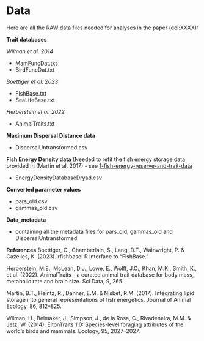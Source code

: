 # Data

Here are all the RAW data files needed for analyses in the paper (doi:XXXX): 




**Trait databases** 

*Wilman et al. 2014*
- MamFuncDat.txt
- BirdFuncDat.txt



*Boettiger et al. 2023*
- FishBase.txt
- SeaLifeBase.txt



*Herberstein et al. 2022* 
- AnimalTraits.txt




**Maximum Dispersal Distance data**
- DispersalUntransformed.csv



**Fish Energy Density data**
(Needed to refit the fish energy storage data provided in (Martin et al. 2017) - see [1-fish-energy-reserve-and-trait-data](https://github.com/biowilks/Energy-Budget-Model/blob/master/code/1-fish-energy-and-trait-data.R)

- EnergyDensityDatabaseDryad.csv

**Converted parameter values**
- pars_old.csv
- gammas_old.csv

**Data_metadata**
- containing all the metadata files for pars_old, gammas_old and DispersalUntransformed. 


**References**
Boettiger, C., Chamberlain, S., Lang, D.T., Wainwright, P. & Cazelles, K. (2023). rfishbase: R Interface to “FishBase.”


Herberstein, M.E., McLean, D.J., Lowe, E., Wolff, J.O., Khan, M.K., Smith, K., et al. (2022). AnimalTraits - a curated animal trait database for body mass, metabolic rate and brain size. Sci Data, 9, 265.


Martin, B.T., Heintz, R., Danner, E.M. & Nisbet, R.M. (2017). Integrating lipid storage into general representations of fish energetics. Journal of Animal Ecology, 86, 812–825.


Wilman, H., Belmaker, J., Simpson, J., de la Rosa, C., Rivadeneira, M.M. & Jetz, W. (2014). EltonTraits 1.0: Species-level foraging attributes of the world’s birds and mammals. Ecology, 95, 2027–2027.
